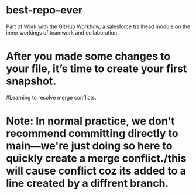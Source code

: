 # best-repo-ever
 Part of Work with the GitHub Workflow, a salesforce trailhead module on the inner workings of teamwork and collaboration .
# After you made some changes to your file, it’s time to create your first snapshot. 
#Learning to resolve merge conflicts.

# Note: In normal practice, we don't recommend committing directly to main—we're just doing so here to quickly create a merge conflict./this will cause conflict coz its added to a line created by a diffrent branch.